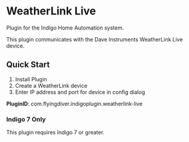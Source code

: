 # WeatherLink Live

Plugin for the Indigo Home Automation system.

This plugin communicates with the Dave Instruments WeatherLink Live device.

## Quick Start

1. Install Plugin
2. Create a WeatherLink device
3. Enter IP address and port for device in config dialog



**PluginID**: com.flyingdiver.indigoplugin.weatherlink-live

### Indigo 7 Only

This plugin requires Indigo 7 or greater.

